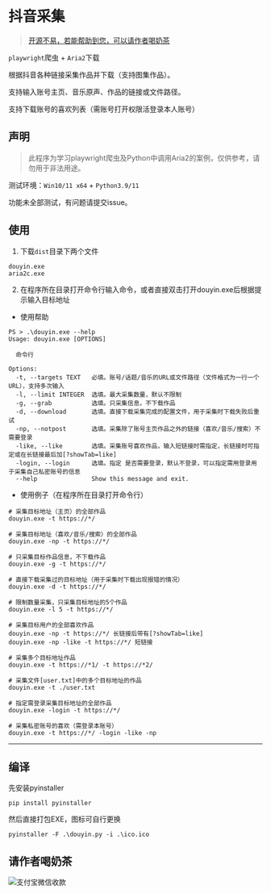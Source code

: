 # 抖音采集

> [开源不易，若能帮助到您，可以请作者喝奶茶](#请作者喝奶茶)

`playwright`爬虫 + `Aria2`下载

根据抖音各种链接采集作品并下载（支持图集作品）。

支持输入账号主页、音乐原声、作品的链接或文件路径。

支持下载账号的喜欢列表（需账号打开权限活登录本人账号）

## 声明

> 此程序为学习playwright爬虫及Python中调用Aria2的案例，仅供参考，请勿用于非法用途。

测试环境：`Win10/11 x64` + `Python3.9/11`

功能未全部测试，有问题请提交issue。


## 使用

1. 下载`dist`目录下两个文件
```
douyin.exe
aria2c.exe
```
2. 在程序所在目录打开命令行输入命令，或者直接双击打开douyin.exe后根据提示输入目标地址

- 使用帮助

```
PS > .\douyin.exe --help
Usage: douyin.exe [OPTIONS]

  命令行

Options:
  -t, --targets TEXT   必填。账号/话题/音乐的URL或文件路径（文件格式为一行一个URL），支持多次输入
  -l, --limit INTEGER  选填。最大采集数量，默认不限制
  -g, --grab           选填。只采集信息，不下载作品
  -d, --download       选填。直接下载采集完成的配置文件，用于采集时下载失败后重试
  -np, --notpost       选填。采集除了账号主页作品之外的链接（喜欢/音乐/搜索）不需要登录
  -like, --like        选填。采集账号喜欢作品，输入短链接时需指定，长链接时可指定或在长链接最后加[?showTab=like]
  -login, --login      选填。指定 是否需要登录，默认不登录，可以指定需用登录用于采集自己私密账号的信息
  --help               Show this message and exit.
```

- 使用例子（在程序所在目录打开命令行）
```
# 采集目标地址（主页）的全部作品
douyin.exe -t https://*/ 

# 采集目标地址（喜欢/音乐/搜索）的全部作品
douyin.exe -np -t https://*/ 

# 只采集目标作品信息，不下载作品
douyin.exe -g -t https://*/ 

# 直接下载采集过的目标地址（用于采集时下载出现报错的情况）
douyin.exe -d -t https://*/ 

# 限制数量采集，只采集目标地址的5个作品
douyin.exe -l 5 -t https://*/ 

# 采集目标用户的全部喜欢作品
douyin.exe -np -t https://*/ 长链接后带有[?showTab=like]
douyin.exe -np -like -t https://*/ 短链接

# 采集多个目标地址作品
douyin.exe -t https://*1/ -t https://*2/ 

# 采集文件[user.txt]中的多个目标地址的作品
douyin.exe -t ./user.txt

# 指定需登录采集目标地址的全部作品
douyin.exe -login -t https://*/ 

# 采集私密账号的喜欢（需登录本账号）
douyin.exe -t https://*/ -login -like -np
```


---

## 编译
先安装pyinstaller
```
pip install pyinstaller
```
然后直接打包EXE，图标可自行更换
```
pyinstaller -F .\douyin.py -i .\ico.ico 
```

## 请作者喝奶茶

![支付宝微信收款][1]

  [1]: https://erma0.gitee.io/images/qrcode/shouqianma.png

